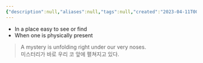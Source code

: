 ```yaml
---
{"description":null,"aliases":null,"tags":null,"created":"2023-04-11T00:30:26","updated":"2023-07-15T21:30:22","title":"(right) under (one's) (very) nose","dg-publish":true,"permalink":"/docs/(right) under (one's) (very) nose/","dgPassFrontmatter":true}
---
```


- In a place easy to see or find
- When one is physically present

> A mystery is unfolding right under our very noses.  
> 미스터리가 바로 우리 코 앞에 펼쳐지고 있다.
